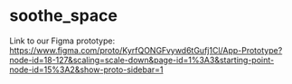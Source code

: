 # soothe_space

Link to our Figma prototype:
https://www.figma.com/proto/KyrfQONGFvywd6tGufj1Cl/App-Prototype?node-id=18-127&scaling=scale-down&page-id=1%3A3&starting-point-node-id=15%3A2&show-proto-sidebar=1 
